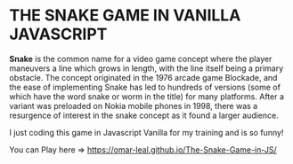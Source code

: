 # THE SNAKE GAME IN VANILLA JAVASCRIPT

**Snake** is the common name for a video game concept where the player maneuvers a line which grows in length, with the line itself being a primary obstacle. The concept originated in the 1976 arcade game Blockade, and the ease of implementing Snake has led to hundreds of versions (some of which have the word snake or worm in the title) for many platforms. After a variant was preloaded on Nokia mobile phones in 1998, there was a resurgence of interest in the snake concept as it found a larger audience.

I just coding this game in Javascript Vanilla for my training and is so funny!

You can Play here => https://omar-leal.github.io/The-Snake-Game-in-JS/
